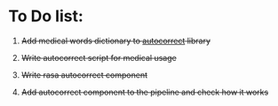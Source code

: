 # To Do list: 

1. ~~Add medical words dictionary to [autocorrect](https://github.com/filyp/autocorrect) library~~

2. ~~Write autocorrect script for medical usage~~

3. ~~Write rasa autocorrect component~~

4. ~~Add autocorrect component to the pipeline and check how it works~~

